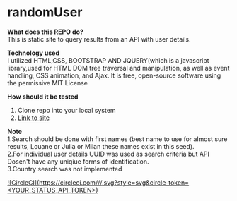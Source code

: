 # randomUser

**What does this REPO do?**
<br>
This is static site to query results from an API with user details. 

**Technology used**
<br>
I utilized HTML,CSS, BOOTSTRAP AND JQUERY(which is a javascript library,used for HTML DOM tree traversal and manipulation,
as well as event handling, CSS animation, and Ajax. It is free, open-source software using the permissive MIT License


**How  should it be tested**
1. Clone repo into your local system
2. <a href="https://decagon01.herokuapp.com/">Link to site</a>

**Note**
<br>
1.Search should be done with first names (best name to use for almost sure results, Louane or Julia or Milan these names exist in this seed).<br>
2.For individual user details UUID was used as search criteria but API Dosen't have any uniqiue forms of identification.<br>
3.Country search was not implemented

[![CircleCI](https://circleci.com/<gh>/<Decagon>/<Random User Fetch>.svg?style=svg&circle-token=<YOUR_STATUS_API_TOKEN>)](<LINK>)
